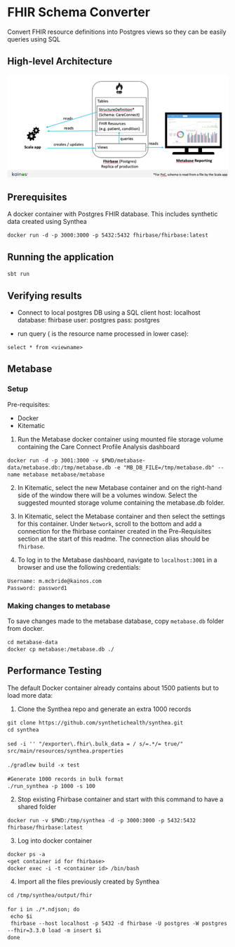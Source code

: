 # FHIR Schema Converter

Convert FHIR resource definitions into Postgres views so they can be easily queries using SQL

## High-level Architecture
<img src="images/architecture.png" width="600">

## Prerequisites

A docker container with Postgres FHIR database. This includes synthetic data created using Synthea

```
docker run -d -p 3000:3000 -p 5432:5432 fhirbase/fhirbase:latest
```

## Running the application

```
sbt run
```

## Verifying results
- Connect to local postgres DB using a SQL client
host: localhost
database: fhirbase
user: postgres
pass: postgres

- run query (<viewname> is the resource name processed in lower case):
```
select * from <viewname>
```

## Metabase
### Setup
Pre-requisites:
* Docker
* Kitematic

1. Run the Metabase docker container using mounted file storage volume containing the Care Connect Profile Analysis dashboard
```
docker run -d -p 3001:3000 -v $PWD/metabase-data/metabase.db:/tmp/metabase.db -e "MB_DB_FILE=/tmp/metabase.db" --name metabase metabase/metabase
```

2. In Kitematic, select the new Metabase container and on the right-hand side of the window there will be a volumes window. Select the suggested mounted storage volume containing the metabase.db folder.

3. In Kitematic, select the Metabase container and then select the settings for this container. Under `Network`, scroll to the bottom and add a connection for the fhirbase container created in the Pre-Requisites section at the start of this readme. The connection alias should be `fhirbase`.

4. To log in to the Metabase dashboard, navigate to `localhost:3001` in a browser and use the following credentials:
```
Username: m.mcbride@kainos.com
Password: password1
```

### Making changes to metabase
To save changes made to the metabase database, copy `metabase.db` folder from docker.
```
cd metabase-data
docker cp metabase:/metabase.db ./
```


## Performance Testing
The default Docker container already contains about 1500 patients but to load more data:

1. Clone the Synthea repo and generate an extra 1000 records
```
git clone https://github.com/synthetichealth/synthea.git
cd synthea

sed -i '' "/exporter\.fhir\.bulk_data = / s/=.*/= true/" src/main/resources/synthea.properties

./gradlew build -x test

#Generate 1000 records in bulk format
./run_synthea -p 1000 -s 100
```

2. Stop existing Fhirbase container and start with this command to have a shared folder
```
docker run -v $PWD:/tmp/synthea -d -p 3000:3000 -p 5432:5432 fhirbase/fhirbase:latest
```

3. Log into docker container
```
docker ps -a 
<get container id for fhirbase>
docker exec -i -t <container id> /bin/bash
```

4. Import all the files previously created by Synthea
```
cd /tmp/synthea/output/fhir

for i in ./*.ndjson; do
 echo $i
 fhirbase --host localhost -p 5432 -d fhirbase -U postgres -W postgres --fhir=3.3.0 load -m insert $i
done
```
